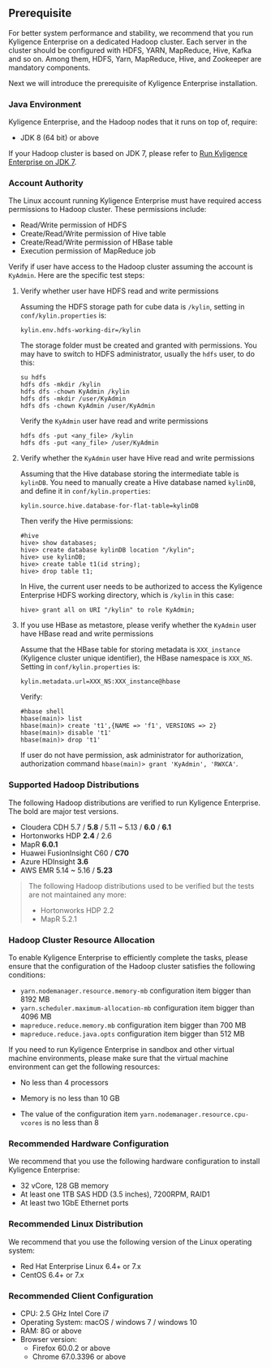 ## Prerequisite

For better system performance and stability, we recommend that you run Kyligence Enterprise on a dedicated Hadoop cluster. Each server in the cluster should be configured with HDFS, YARN, MapReduce, Hive, Kafka and so on. Among them, HDFS, Yarn, MapReduce, Hive, and Zookeeper are mandatory components.

Next we will introduce the prerequisite of Kyligence Enterprise installation.

### Java Environment

Kyligence Enterprise, and the Hadoop nodes that it runs on top of, require:

- JDK 8 (64 bit) or above

If your Hadoop cluster is based on JDK 7, please refer to [Run Kyligence Enterprise on JDK 7](../appendix/run_on_jdk7.en.md).

### Account Authority

The Linux account running Kyligence Enterprise must have required access permissions to Hadoop cluster. These permissions include:
* Read/Write permission of HDFS
* Create/Read/Write permission of Hive table
* Create/Read/Write permission of HBase table
* Execution permission of MapReduce job

Verify if user have access to the Hadoop cluster assuming the account is `KyAdmin`. Here are the specific test steps:

1. Verify whether user have HDFS read and write permissions

   Assuming the HDFS storage path for cube data is `/kylin`, setting in `conf/kylin.properties` is:

   ```properties
   kylin.env.hdfs-working-dir=/kylin
   ```

   The storage folder must be created and granted with permissions. You may have to switch to HDFS administrator, usually the `hdfs` user, to do this:

   ```shell
   su hdfs
   hdfs dfs -mkdir /kylin
   hdfs dfs -chown KyAdmin /kylin
   hdfs dfs -mkdir /user/KyAdmin
   hdfs dfs -chown KyAdmin /user/KyAdmin
   ```
   Verify the `KyAdmin` user have read and write permissions
   ```shell
   hdfs dfs -put <any_file> /kylin
   hdfs dfs -put <any_file> /user/KyAdmin   
   ```

2. Verify whether the `KyAdmin` user have Hive read and write permissions

   Assuming that the Hive database storing the intermediate table is `kylinDB`. You need to manually create a Hive database named `kylinDB`, and define it in `conf/kylin.properties`:

   ```properties
   kylin.source.hive.database-for-flat-table=kylinDB
   ```

   Then verify the Hive permissions:

   ```shell
   #hive
   hive> show databases;
   hive> create database kylinDB location "/kylin";
   hive> use kylinDB;
   hive> create table t1(id string);
   hive> drop table t1;
   ```
   In Hive, the current user needs to be authorized to access the Kyligence Enterprise HDFS working directory, which is `/kylin` in this case:
   ```shell
   hive> grant all on URI "/kylin" to role KyAdmin;
   ```

3. If you use HBase as metastore, please verify whether the `KyAdmin` user have HBase read and write permissions

   Assume that the HBase table for storing metadata is `XXX_instance` (Kyligence cluster unique identifier), the HBase namespace is `XXX_NS`. Setting in `conf/kylin.properties` is:
   
   ```properties
   kylin.metadata.url=XXX_NS:XXX_instance@hbase
   ```
   
   Verify:

   ```shell
   #hbase shell
   hbase(main)> list
   hbase(main)> create 't1',{NAME => 'f1', VERSIONS => 2}
   hbase(main)> disable 't1'
   hbase(main)> drop 't1'
   ```
   If user do not have permission, ask administrator for authorization, authorization command `hbase(main)> grant 'KyAdmin', 'RWXCA'`.

### Supported Hadoop Distributions

The following Hadoop distributions are verified to run Kyligence Enterprise. The bold are major test versions.

- Cloudera CDH 5.7 / **5.8** / 5.11 ~ 5.13 / **6.0** / **6.1**
- Hortonworks HDP **2.4** / 2.6
- MapR **6.0.1**
- Huawei FusionInsight C60 / **C70**
- Azure HDInsight **3.6**
- AWS EMR 5.14 ~ 5.16 / **5.23**

> The following Hadoop distributions used to be verified but the tests are not maintained any more:
> - Hortonworks HDP 2.2
> - MapR 5.2.1

### Hadoop Cluster Resource Allocation

To enable Kyligence Enterprise to efficiently complete the tasks, please ensure that the configuration of the Hadoop cluster satisfies the following conditions:

* `yarn.nodemanager.resource.memory-mb` configuration item bigger than 8192 MB
* `yarn.scheduler.maximum-allocation-mb` configuration item bigger than 4096 MB
* `mapreduce.reduce.memory.mb` configuration item bigger than 700 MB
* `mapreduce.reduce.java.opts` configuration item bigger than 512 MB

If you need to run Kyligence Enterprise in sandbox and other virtual machine environments, please make sure that the virtual machine environment can get the following resources:

- No less than 4 processors

- Memory is no less than 10 GB

- The value of the configuration item `yarn.nodemanager.resource.cpu-vcores` is no less than 8

### Recommended Hardware Configuration
We recommend that you use the following hardware configuration to install Kyligence Enterprise:
- 32 vCore, 128 GB memory
- At least one 1TB SAS HDD (3.5 inches), 7200RPM, RAID1
- At least two 1GbE Ethernet ports

### Recommended Linux Distribution

We recommend that you use the following version of the Linux operating system:

- Red Hat Enterprise Linux 6.4+ or  7.x
- CentOS 6.4+ or 7.x

### Recommended Client Configuration
- CPU: 2.5 GHz Intel Core i7
- Operating System: macOS / windows 7 / windows 10
- RAM: 8G or above
- Browser version:
   + Firefox 60.0.2 or above
   + Chrome 67.0.3396 or above
